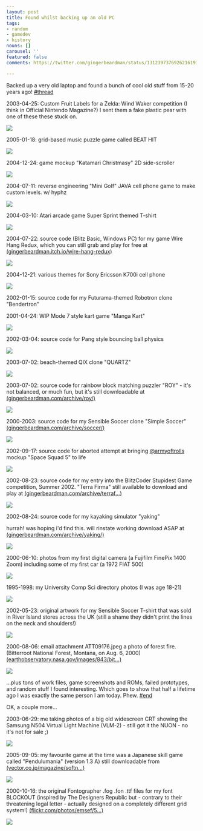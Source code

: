 ```yaml
---
layout: post
title: Found whilst backing up an old PC
tags:
- random
- gamedev
- history
nouns: []
carousel: ''
featured: false
comments: https://twitter.com/gingerbeardman/status/1312397376926216193

---
```

Backed up a very old laptop and found a bunch of cool old stuff from 15-20 years ago! [#thread](https://twitter.com/hashtag/thread?src=hash)

2003-04-25: Custom Fruit Labels for a Zelda: Wind Waker competition (I think in Official Nintendo Magazine?) I sent them a fake plastic pear with one of these these stuck on.

![](https://pbs.twimg.com/media/EjaSuHAXkAAV91O.png)

2005-01-18: grid-based music puzzle game called BEAT HIT

![](https://pbs.twimg.com/media/EjaTe86WAAAnz7d.png)

2004-12-24: game mockup "Katamari Christmasy" 2D side-scroller

![](https://pbs.twimg.com/media/EjaUBBPWkAAiM7-.png)

2004-07-11: reverse engineering "Mini Golf" JAVA cell phone game to make custom levels. w/ hyphz

![](https://pbs.twimg.com/media/EjaUjB5WkAYp9k7.png)

2004-03-10: Atari arcade game Super Sprint themed T-shirt

![](https://pbs.twimg.com/media/EjaVQKVXYAA5fP-.png)

2004-07-22: source code (Blitz Basic, Windows PC) for my game Wire Hang Redux, which you can still grab and play for free at [(gingerbeardman.itch.io/wire-hang-redux)](https://gingerbeardman.itch.io/wire-hang-redux)

![](https://pbs.twimg.com/media/EjaWOLWXkAEjkAo.png)

2004-12-21: various themes for Sony Ericsson K700i cell phone

![](https://pbs.twimg.com/media/EjaWoAnWsAEbbFn.png)

2002-01-15: source code for my Futurama-themed Robotron clone "Bendertron"

2001-04-24: WIP Mode 7 style kart game "Manga Kart"

![](https://pbs.twimg.com/media/EjaZPz9WsAEnBIT.png)

2002-03-04: source code for Pang style bouncing ball physics

![](https://pbs.twimg.com/media/EjaZaRrXcAAZ-Zz.png)

2003-07-02: beach-themed QIX clone "QUARTZ"

![](https://pbs.twimg.com/media/EjaaT7tXcAAOD-2.png)

2003-07-02: source code for rainbow block matching puzzler "ROY" - it's not balanced, or much fun, but it's still downloadable at [(gingerbeardman.com/archive/roy/)](http://www.gingerbeardman.com/archive/roy/)

![](https://pbs.twimg.com/media/EjabK4dXcAETDJN.png)

2000-2003: source code for my Sensible Soccer clone "Simple Soccer" [(gingerbeardman.com/archive/soccer/)](http://www.gingerbeardman.com/archive/soccer/)

![](https://pbs.twimg.com/media/EjabtL9WoAMi2G6.png)

2002-09-17: source code for aborted attempt at bringing [@armyoftrolls](https://twitter.com/armyoftrolls) mockup "Space Squad 5" to life

![](https://pbs.twimg.com/media/EjacK5YX0AQ2UfE.png)

2002-08-23: source code for my entry into the BlitzCoder Stupidest Game competition, Summer 2002. "Terra Firma" still available to download and play at [(gingerbeardman.com/archive/terraf…)](http://www.gingerbeardman.com/archive/terrafirma/)

![](https://pbs.twimg.com/media/Ejac_qtXYAEWnIG.png)

2002-08-24: source code for my kayaking simulator "yaking"  
  
hurrah! was hoping i'd find this. will rinstate working download ASAP at [(gingerbeardman.com/archive/yaking/)](http://www.gingerbeardman.com/archive/yaking/)

![](https://pbs.twimg.com/media/Ejadk2tWsAIM8Rg.png)

2000-06-10: photos from my first digital camera (a Fujifilm FinePix 1400 Zoom) including some of my first car (a 1972 FIAT 500)

![](https://pbs.twimg.com/media/EjafAs2XYAAMpze.jpg)

1995-1998: my University Comp Sci directory photos (I was age 18-21)

![](https://pbs.twimg.com/media/EjagkQgXYAA1Slr.png)

2002-05-23: original artwork for my Sensible Soccer T-shirt that was sold in River Island stores across the UK (still a shame they didn't print the lines on the neck and shoulders!)

![](https://pbs.twimg.com/media/EjahgN2XsAE9eVU.png)

2000-08-06: email attachment ATT09176.jpeg a photo of forest fire. (Bitterroot National Forest, Montana, on Aug. 6, 2000) [(earthobservatory.nasa.gov/images/843/bit…)](https://earthobservatory.nasa.gov/images/843/bitterroot-inferno)

![](https://pbs.twimg.com/media/EjaieMTX0AIMt5x.jpg)

...plus tons of work files, game screenshots and ROMs, failed prototypes, and random stuff I found interesting. Which goes to show that half a lifetime ago I was exactly the same person I am today. Phew. [#end](https://twitter.com/hashtag/end?src=hash)

OK, a couple more...  
  
2003-06-29: me taking photos of a big old widescreen CRT showing the Samsung N504 Virtual Light Machine (VLM-2) - still got it the NUON - no it's not for sale ;)

![](https://pbs.twimg.com/media/Ejam_NMXkAAJ5Cu.jpg)

2005-09-05: my favourite game at the time was a Japanese skill game called "Pendulumania" (version 1.3 A) still downloadable from [(vector.co.jp/magazine/softn…)](https://www.vector.co.jp/magazine/softnews/000126/n0001261.html)

![](https://pbs.twimg.com/media/Ejap3gFWsAICWEJ.png)

2000-10-16: the original Fontographer .fog .fon .ttf files for my font BLOCKOUT (inspired by The Designers Republic but - contrary to their threatening legal letter - actually designed on a completely different grid system!) [(flickr.com/photos/emsef/5…)](https://www.flickr.com/photos/emsef/5706680402/)

![](https://pbs.twimg.com/media/EjarqSNWoAICnYG.png)